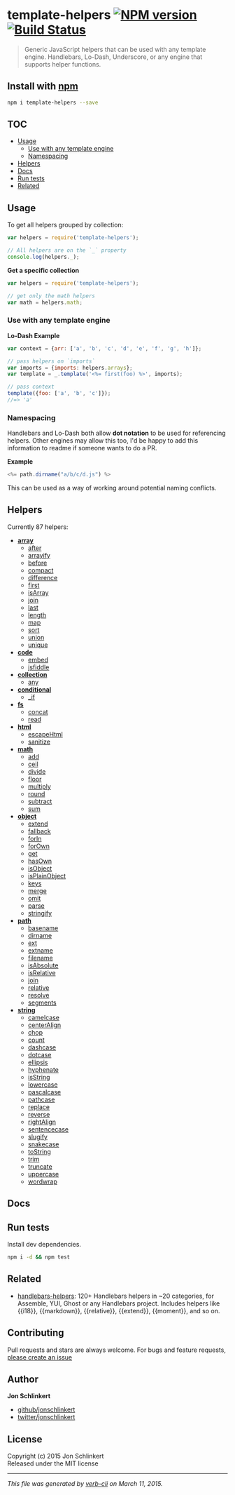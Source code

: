 # template-helpers [![NPM version](https://badge.fury.io/js/template-helpers.svg)](http://badge.fury.io/js/template-helpers)  [![Build Status](https://travis-ci.org/jonschlinkert/template-helpers.svg)](https://travis-ci.org/jonschlinkert/template-helpers) 

> Generic JavaScript helpers that can be used with any template engine. Handlebars, Lo-Dash, Underscore, or any engine that supports helper functions.

## Install with [npm](npmjs.org)

```bash
npm i template-helpers --save
```

## TOC

<!-- toc -->

- [Usage](#usage)
  * [Use with any template engine](#use-with-any-template-engine)
  * [Namespacing](#namespacing)
- [Helpers](#helpers)
- [Docs](#docs)
- [Run tests](#run-tests)
- [Related](#related)

<!-- tocstop -->

## Usage

To get all helpers grouped by collection:

```js
var helpers = require('template-helpers');

// All helpers are on the `_` property
console.log(helpers._);
```

**Get a specific collection**

```js
var helpers = require('template-helpers');

// get only the math helpers
var math = helpers.math;
```

### Use with any template engine

**Lo-Dash Example**

```js
var context = {arr: ['a', 'b', 'c', 'd', 'e', 'f', 'g', 'h']};

// pass helpers on `imports`
var imports = {imports: helpers.arrays};
var template = _.template('<%= first(foo) %>', imports);

// pass context
template({foo: ['a', 'b', 'c']});
//=> 'a'
```

### Namespacing 

Handlebars and Lo-Dash both allow **dot notation** to be used for referencing helpers. Other engines may allow this too, I'd be happy to add this information to readme if someone wants to do a PR.

**Example**

```js
<%= path.dirname("a/b/c/d.js") %>
```

This can be used as a way of working around potential naming conflicts. 


## Helpers
Currently 87 helpers:

+ **[array](lib/array.js)**
  - [after](lib/array.js#L131)
  - [arrayify](lib/array.js#L44)
  - [before](lib/array.js#L110)
  - [compact](lib/array.js#L260)
  - [difference](lib/array.js#L280)
  - [first](lib/array.js#L62)
  - [isArray](lib/array.js#L21)
  - [join](lib/array.js#L191)
  - [last](lib/array.js#L85)
  - [length](lib/array.js#L242)
  - [map](lib/array.js#L159)
  - [sort](lib/array.js#L217)
  - [union](lib/array.js#L347)
  - [unique](lib/array.js#L316)
+ **[code](lib/code.js)**
  - [embed](lib/code.js#L25)
  - [jsfiddle](lib/code.js#L51)
+ **[collection](lib/collection.js)**
  - [any](lib/collection.js#L15)
+ **[conditional](lib/conditional.js)**
  - [_if](lib/conditional.js#L13)
+ **[fs](lib/fs.js)**
  - [concat](lib/fs.js#L40)
  - [read](lib/fs.js#L19)
+ **[html](lib/html.js)**
  - [escapeHtml](lib/html.js#L18)
  - [sanitize](lib/html.js#L46)
+ **[math](lib/math.js)**
  - [add](lib/math.js#L19)
  - [ceil](lib/math.js#L108)
  - [divide](lib/math.js#L54)
  - [floor](lib/math.js#L90)
  - [multiply](lib/math.js#L72)
  - [round](lib/math.js#L129)
  - [subtract](lib/math.js#L36)
  - [sum](lib/math.js#L146)
+ **[object](lib/object.js)**
  - [extend](lib/object.js#L224)
  - [fallback](lib/object.js#L25)
  - [forIn](lib/object.js#L187)
  - [forOwn](lib/object.js#L207)
  - [get](lib/object.js#L77)
  - [hasOwn](lib/object.js#L152)
  - [isObject](lib/object.js#L115)
  - [isPlainObject](lib/object.js#L138)
  - [keys](lib/object.js#L94)
  - [merge](lib/object.js#L253)
  - [omit](lib/object.js#L170)
  - [parse](lib/object.js#L59)
  - [stringify](lib/object.js#L42)
+ **[path](lib/path.js)**
  - [basename](lib/path.js#L38)
  - [dirname](lib/path.js#L20)
  - [ext](lib/path.js#L92)
  - [extname](lib/path.js#L74)
  - [filename](lib/path.js#L56)
  - [isAbsolute](lib/path.js#L210)
  - [isRelative](lib/path.js#L245)
  - [join](lib/path.js#L175)
  - [relative](lib/path.js#L129)
  - [resolve](lib/path.js#L110)
  - [segments](lib/path.js#L153)
+ **[string](lib/string.js)**
  - [camelcase](lib/string.js#L142)
  - [centerAlign](lib/string.js#L408)
  - [chop](lib/string.js#L123)
  - [count](lib/string.js#L352)
  - [dashcase](lib/string.js#L230)
  - [dotcase](lib/string.js#L206)
  - [ellipsis](lib/string.js#L476)
  - [hyphenate](lib/string.js#L293)
  - [isString](lib/string.js#L23)
  - [lowercase](lib/string.js#L61)
  - [pascalcase](lib/string.js#L164)
  - [pathcase](lib/string.js#L252)
  - [replace](lib/string.js#L428)
  - [reverse](lib/string.js#L370)
  - [rightAlign](lib/string.js#L389)
  - [sentencecase](lib/string.js#L274)
  - [slugify](lib/string.js#L313)
  - [snakecase](lib/string.js#L184)
  - [toString](lib/string.js#L44)
  - [trim](lib/string.js#L98)
  - [truncate](lib/string.js#L455)
  - [uppercase](lib/string.js#L79)
  - [wordwrap](lib/string.js#L332)

## Docs


## Run tests
Install dev dependencies.

```bash
npm i -d && npm test
```

## Related
* [handlebars-helpers](https://github.com/assemble/handlebars-helpers): 120+ Handlebars helpers in ~20 categories, for Assemble, YUI, Ghost or any Handlebars project. Includes helpers like {{i18}}, {{markdown}}, {{relative}}, {{extend}}, {{moment}}, and so on.

## Contributing
Pull requests and stars are always welcome. For bugs and feature requests, [please create an issue](https://github.com/jonschlinkert/template-helpers/issues)

## Author

**Jon Schlinkert**
 
+ [github/jonschlinkert](https://github.com/jonschlinkert)
+ [twitter/jonschlinkert](http://twitter.com/jonschlinkert) 

## License
Copyright (c) 2015 Jon Schlinkert  
Released under the MIT license

***

_This file was generated by [verb-cli](https://github.com/assemble/verb-cli) on March 11, 2015._

[assemble]: https://github.com/assemble/assemble
[verb]: https://github.com/assemble/verb
[template]: https://github.com/jonschlinkert/template
[word-wrap]: https://github.com/jonschlinkert/word-wrap
[helper-concat]: https://github.com/helpers/helper-concat
[path]: https://nodejs.org/api/path.html
<!-- deps:mocha jshint-stylish -->